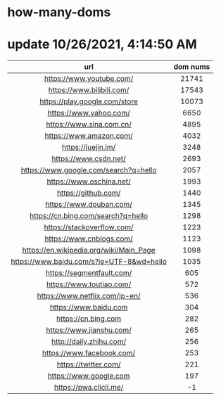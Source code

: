 # how-many-doms

# update 10/26/2021, 4:14:50 AM

url | dom nums
:-: | :-:
https://www.youtube.com/ | 21741
https://www.bilibili.com/ | 17543
https://play.google.com/store | 10073
https://www.yahoo.com/ | 6650
https://www.sina.com.cn/ | 4895
https://www.amazon.com/ | 4032
https://juejin.im/ | 3248
https://www.csdn.net/ | 2693
https://www.google.com/search?q=hello | 2057
https://www.oschina.net/ | 1993
https://github.com/ | 1440
https://www.douban.com/ | 1345
https://cn.bing.com/search?q=hello | 1298
https://stackoverflow.com/ | 1223
https://www.cnblogs.com/ | 1123
https://en.wikipedia.org/wiki/Main_Page | 1098
https://www.baidu.com/s?ie=UTF-8&wd=hello | 1035
https://segmentfault.com/ | 605
https://www.toutiao.com/ | 572
https://www.netflix.com/jp-en/ | 536
https://www.baidu.com | 304
https://cn.bing.com | 282
https://www.jianshu.com/ | 265
http://daily.zhihu.com/ | 256
https://www.facebook.com/ | 253
https://twitter.com/ | 221
https://www.google.com | 197
https://pwa.clicli.me/ | -1
